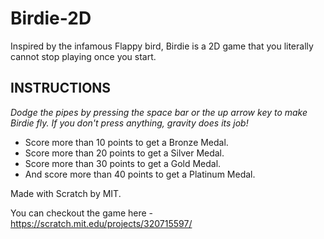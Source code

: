 # Birdie-2D

Inspired by the infamous Flappy bird, Birdie is a 2D game that you literally cannot stop playing once you start.

## INSTRUCTIONS

_Dodge the pipes by pressing the space bar or the up arrow key to make Birdie fly.  If you don't press anything, gravity does its job!_ 

- Score more than 10 points to get a Bronze Medal.
- Score more than 20 points to get a Silver Medal.
- Score more than 30 points to get a Gold Medal.
- And score more than 40 points to get a Platinum Medal.

Made with Scratch by MIT.

You can checkout the game here - https://scratch.mit.edu/projects/320715597/
